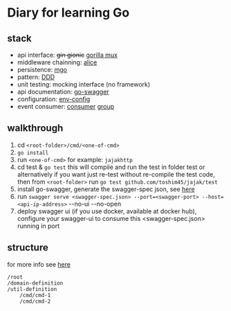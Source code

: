 # Diary for learning Go

## stack
* api interface: ~~gin gionic~~ [gorilla mux](https://github.com/gorilla/mux)
* middleware chainning: [alice](https://github.com/justinas/alice)
* persistence: [mgo](https://gopkg.in/mgo.v2)
* pattern: [DDD](https://en.wikipedia.org/wiki/Domain-driven_design)
* unit testing: mocking interface (no framework)
* api documentation: [go-swagger](https://github.com/go-swagger/go-swagger)
* configuration: [env-config](https://github.com/kelseyhightower/envconfig)
* event consumer: [consumer](github.com/Shopify/sarama) [group](github.com/wvanbergen/kafka/consumergroup) 

## walkthrough
1. cd `<root-folder>/cmd/<one-of-cmd>`
1. `go install`
1. run `<one-of-cmd>` for example: `jajakhttp`
1. cd test & `go test` this will compile and run the test in folder test or alternatively if you want just re-test without re-compile the test code, then from `<root-folder>` run ```go test github.com/toshim45/jajak/test```
1. install go-swagger, generate the swagger-spec json, see [here](https://goswagger.io)
1. run `swagger serve <swagger-spec.json> --port=<swagger-port> --host=<api-ip-address>` --no-ui --no-open
1. deploy swagger ui (if you use docker, available at docker hub), configure your swagger-ui to consume this <swagger-spec.json> running in port <swagger-port>

## structure
for more info see [here](https://talks.golang.org/2014/organizeio.slide#9)
```
/root
/domain-definition
/util-definition
	/cmd/cmd-1
	/cmd/cmd-2
```